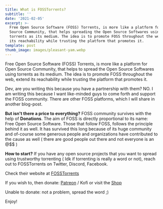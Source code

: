 ```yaml
---
title: What is FOSSTorrents?
subtitle: ''
date: '2021-02-05'
excerpt: >-
  Free Open Source Software (FOSS) Torrents, is more like a platform for Open
  Source Community, that helps spreading the Open Source Softwares using
  torrents as its medium. The idea is to promote FOSS throughout the web, extend
  its reachability while trusting the platform that promotes it.
template: post
thumb_image: images/pleasant-yam.webp
---
```

Free Open Source Software (FOSS) Torrents, is more like a platform for Open Source Community, that helps to spread the Open Source Softwares using torrents as its medium. The idea is to promote FOSS throughout the web, extend its reachability while trusting the platform that promotes it.

Dev, are you writing this because you have a partnership with them? NO. I am writing this because I want like-minded guys to come forth and support the FOSS community. There are other FOSS platforms, which I will share in another blog-post.

**But isn't there a price to everything?** FOSS community survives with the help of **Donations**. The aim of FOSS is directly proportional to its name: Free Open Source Software. Those that follow FOSS, follows the principle behind it as well. It has survived this long because of its huge community and of-course some generous people and organizations have contributed to the cause as well ( there are good people out there and not everyone is an @$$ )

**How to start?** If you have any open source projects that you want to spread using trustworthy torrenting ( Idk if torrenting is really a word or not), reach out to FOSSTorrents on Twitter, Discord, Facebook.

Check their website at [FOSSTorrents](https://fosstorrents.com/)

If you wish to, then donate: [Patreon](https://www.patreon.com/fosstorrents) / Kofi or visit the [Shop](https://www.redbubble.com/people/crimson-art/shop?asc=u)

Unable to donate: not a problem, spread the word ;)

Enjoy!
